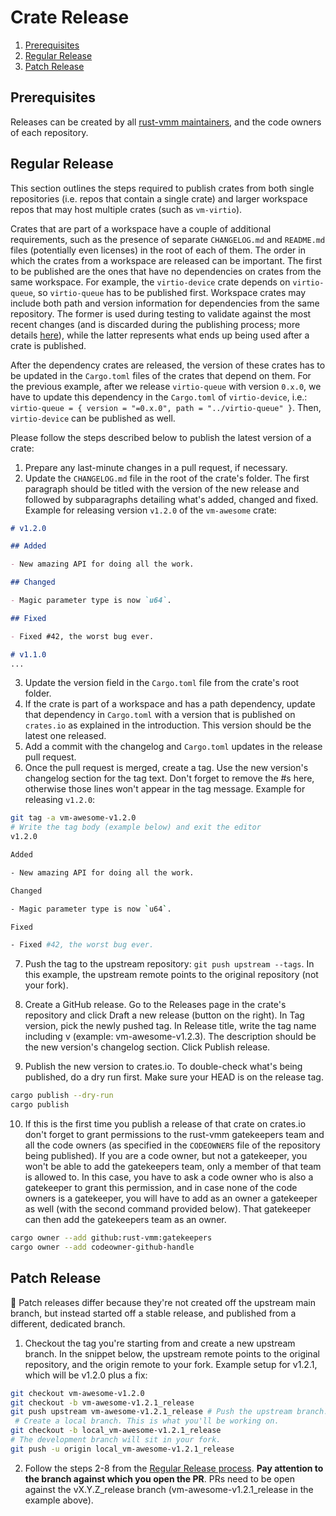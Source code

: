 # Crate Release

1. [Prerequisites](#prerequisites)
2. [Regular Release](#regular-release)
3. [Patch Release](#patch-release)

## Prerequisites

Releases can be created by all [rust-vmm maintainers](../MAINTAINERS.md),
and the code owners of each repository.

## Regular Release

This section outlines the steps required to publish crates from both single
repositories (i.e. repos that contain a single crate) and larger workspace
repos that may host multiple crates (such as `vm-virtio`).

Crates that are part of a workspace have a couple of additional requirements,
such as the presence of separate `CHANGELOG.md` and `README.md` files (potentially
even licenses) in the root of each of them. The order in which the crates
from a workspace are released can be important. The first to be published
are the ones that have no dependencies on crates from the same
workspace. For example, the `virtio-device` crate depends on `virtio-queue`,
so `virtio-queue` has to be published first. Workspace crates may include
both path and version information for dependencies from the same repository.
The  former is used during testing to validate against the most recent changes
(and is discarded during the publishing process; more details
[here](https://doc.rust-lang.org/cargo/reference/specifying-dependencies.html#multiple-locations)),
while the latter represents what ends up being used after a crate is published.

After the dependency crates are released, the version of these crates has to
be updated in the `Cargo.toml` files of the crates that depend on them.
For the previous example, after we release `virtio-queue` with
version `0.x.0`, we have to update this dependency in the `Cargo.toml` of
`virtio-device`, i.e.: `virtio-queue = { version = "=0.x.0", path = "../virtio-queue" }`.
Then, `virtio-device` can be published as well.

Please follow the steps described below to publish the latest version of a crate:

1. Prepare any last-minute changes in a pull request, if necessary.
2. Update the `CHANGELOG.md` file in the root of the crate's folder. The
   first paragraph should be titled with the version of the new release and
   followed by subparagraphs detailing what's added, changed and fixed.
   Example for releasing version `v1.2.0` of the `vm-awesome` crate:

```md
# v1.2.0

## Added

- New amazing API for doing all the work.

## Changed

- Magic parameter type is now `u64`.

## Fixed

- Fixed #42, the worst bug ever.

# v1.1.0
...
```

3. Update the version field in the `Cargo.toml` file from the crate's root folder.
4. If the crate is part of a workspace and has a path dependency, update that
   dependency in `Cargo.toml` with a version that is published on `crates.io`
   as explained in the introduction. This version should be the latest one released.
5. Add a commit with the changelog and `Cargo.toml` updates in the release pull
   request.
6. Once the pull request is merged, create a tag. Use the new version's
   changelog section for the tag text. Don't forget to remove the #s here,
   otherwise those lines won't appear in the tag message.
   Example for releasing `v1.2.0`:

```bash
git tag -a vm-awesome-v1.2.0
# Write the tag body (example below) and exit the editor
v1.2.0

Added

- New amazing API for doing all the work.

Changed

- Magic parameter type is now `u64`.

Fixed

- Fixed #42, the worst bug ever.
```

7. Push the tag to the upstream repository: `git push upstream --tags`. In this
   example, the upstream remote points to the original repository (not your
   fork).

8. Create a GitHub release. Go to the Releases page in the crate's repository
   and click Draft a new release (button on the right). In Tag version, pick
   the newly pushed tag. In Release title, write the tag name including v
   (example: vm-awesome-v1.2.3). The description should be the new version's 
   changelog section. Click Publish release.
9. Publish the new version to crates.io. To double-check what's being
   published, do a dry run first. Make sure your HEAD is on the release tag.

```bash
cargo publish --dry-run
cargo publish
```

10. If this is the first time you publish a release of that crate on crates.io
   don't forget to grant permissions to the rust-vmm gatekeepers team and all
   the code owners (as specified in the `CODEOWNERS` file of the repository being
   published). If you are a code owner, but not a gatekeeper, you won't be
   able to add the gatekeepers team, only a member of that team is allowed to.
   In this case, you have to ask a code owner who is also a gatekeeper to
   grant this permission, and in case none of the code owners is a gatekeeper,
   you will have to add as an owner a gatekeeper as well (with the second
   command provided below). That gatekeeper can then add the gatekeepers team
   as an owner.

```bash
cargo owner --add github:rust-vmm:gatekeepers
cargo owner --add codeowner-github-handle
```

## Patch Release

:memo: Patch releases differ because they're not created off the
upstream main branch, but instead started off a stable release, and published
from a different, dedicated branch.

1. Checkout the tag you're starting from and create a new upstream branch. In
   the snippet below, the upstream remote points to the original repository,
   and the origin remote to your fork.
   Example setup for v1.2.1, which will be v1.2.0 plus a fix:

```bash
git checkout vm-awesome-v1.2.0
git checkout -b vm-awesome-v1.2.1_release
git push upstream vm-awesome-v1.2.1_release # Push the upstream branch.
 # Create a local branch. This is what you'll be working on.
git checkout -b local_vm-awesome-v1.2.1_release
# The development branch will sit in your fork.
git push -u origin local_vm-awesome-v1.2.1_release
```

2. Follow the steps 2-8 from the [Regular Release process](#regular-release).
   **Pay attention to the branch against which you open the PR**. PRs need to be
   open against the vX.Y.Z_release branch (vm-awesome-v1.2.1_release in the example
   above).
